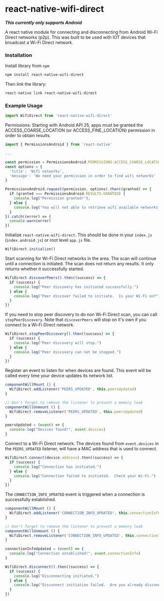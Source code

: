 # react-native-wifi-direct
**_This currently only supports Android_**

A react native module for connecting and disconnecting from Android Wi-Fi Direct networks (p2p).  This was built to be used with IOT devices that broadcast a Wi-Fi Direct network.

### Installation

Install library from `npm`
```bash
npm install react-native-wifi-direct
```

Then link the library:
```bash
react-native link react-native-wifi-direct
```

### Example Usage

```javascript
import WifiDirect from 'react-native-wifi-direct'
```

Permissions: Starting with Android API 25, apps must be granted the ACCESS_COARSE_LOCATION (or ACCESS_FINE_LOCATION) permission in order to obtain results.
```javascript
import { PermissionsAndroid } from 'react-native'

...

const permission = PermissionsAndroid.PERMISSIONS.ACCESS_COARSE_LOCATION
const options = {
  'title': 'Wifi networks',
  'message': 'We need your permission in order to find wifi networks'
}

PermissionsAndroid.request(permission, options).then((granted) => {
  if (granted === PermissionsAndroid.RESULTS.GRANTED) {
    console.log("Permission granted!");
  } else {
    console.log("You will not able to retrieve wifi available networks list")
  }
}).catch((error) => {
  console.warn(error)
})
```

Initialize `react-native-wifi-direct`.  This should be done in your `index.js` (`index.android.js`) or root level `app.js` file.
```javascript
WifiDirect.initialize()
```

Start scanning for Wi-Fi Direct networks in the area.  The scan will continue until a connection is initiated.  The scan does not return any results.  It only returns whether it successfully started.
```javascript
WifiDirect.discoverPeers().then((success) => {
  if (success) {
    console.log("Peer discovery has initiated successfully.")
  } else {
    console.log("Peer discover failed to initiate.  Is your Wi-Fi on?")
  }
})
```

If you need to stop peer discovery to do non Wi-Fi Direct scan, you can call `stopPeerDiscovery`.  Note that `discoverPeers` will stop on it's own if you connect to a Wi-Fi Direct network.
```javascript
WifiDirect.stopPeerDiscovery().then((success) => {
  if (success) {
    console.log("Peer discovery will stop.")
  } else {
    console.log("Peer discovery can not be stopped.")
  }
})
```

Register an event to listen for when devices are found.  This event will be called every time your device updates its network list.
```javascript
componentWillMount () {
  WifiDirect.addListener('PEERS_UPDATED', this.peersUpdated)
}

// Don't forget to remove the listener to prevent a memory leak
componentWillUnmount () {
  WifiDirect.removeListener('PEERS_UPDATED', this.peersUpdated)
}

peersUpdated = (event) => {
  console.log("Devices found!", event.devices)
}
```

Connect to a Wi-Fi Direct network.  The devices found from `event.devices` in the `PEERS_UPDATED` listener, will have a MAC address that is used to connect.
```javascript
WifiDirect.connect(device.address).then((success) => {
  if (success) {
    console.log("Connection has initiated.")
  } else {
    console.log("Connection failed to initiated.  Check your Wi-Fi.")
  }
})
```

The `CONNECTION_INFO_UPDATED` event is triggered when a connection is successfully established.
```javascript
componentWillMount () {
  WifiDirect.addListener('CONNECTION_INFO_UPDATED', this.connectionInfoUpdated)
}

// Don't forget to remove the listener to prevent a memory leak
componentWillUnmount () {
  WifiDirect.removeListener('CONNECTION_INFO_UPDATED', this.connectionInfoUpdated)
}

connectionInfoUpdated = (event) => {
  console.log("Connection established!", event.connectionInfo)
}
```

```javascript
WifiDirect.disconnect().then((success) => {
  if (success) {
    console.log("Disconnecting initiated.")
  } else {
    console.log("Disconnect initiation failed.  Are you already disconnected?")
  }
})
```

